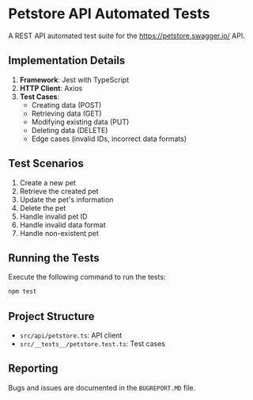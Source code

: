 # Petstore API Automated Tests

A REST API automated test suite for the https://petstore.swagger.io/ API.

## Implementation Details

1. **Framework**: Jest with TypeScript
2. **HTTP Client**: Axios
3. **Test Cases**:
   - Creating data (POST)
   - Retrieving data (GET)
   - Modifying existing data (PUT)
   - Deleting data (DELETE)
   - Edge cases (invalid IDs, incorrect data formats)

## Test Scenarios

1. Create a new pet
2. Retrieve the created pet
3. Update the pet's information
4. Delete the pet
5. Handle invalid pet ID
6. Handle invalid data format
7. Handle non-existent pet

## Running the Tests

Execute the following command to run the tests:

```bash
npm test
```

## Project Structure

- `src/api/petstore.ts`: API client
- `src/__tests__/petstore.test.ts`: Test cases

## Reporting

Bugs and issues are documented in the `BUGREPORT.MD` file.
